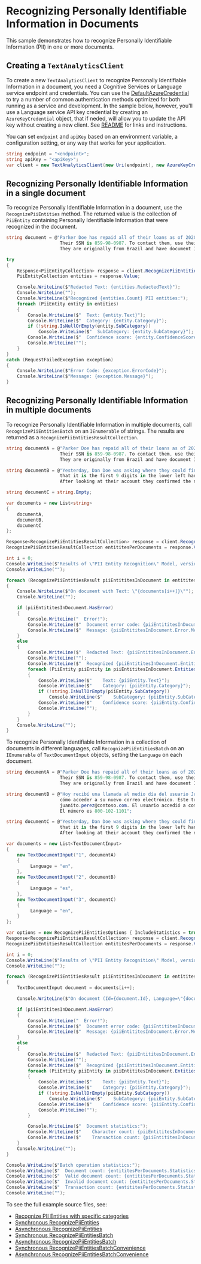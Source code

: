 # Recognizing Personally Identifiable Information in Documents
This sample demonstrates how to recognize Personally Identifiable Information (PII) in one or more documents.

## Creating a `TextAnalyticsClient`

To create a new `TextAnalyticsClient` to recognize Personally Identifiable Information in a document, you need a Cognitive Services or Language service endpoint and credentials.  You can use the [DefaultAzureCredential][DefaultAzureCredential] to try a number of common authentication methods optimized for both running as a service and development.  In the sample below, however, you'll use a Language service API key credential by creating an `AzureKeyCredential` object, that if neded, will allow you to update the API key without creating a new client. See [README][README] for links and instructions.

You can set `endpoint` and `apiKey` based on an environment variable, a configuration setting, or any way that works for your application.

```C# Snippet:CreateTextAnalyticsClient
string endpoint = "<endpoint>";
string apiKey = "<apiKey>";
var client = new TextAnalyticsClient(new Uri(endpoint), new AzureKeyCredential(apiKey));
```

## Recognizing Personally Identifiable Information in a single document

To recognize Personally Identifiable Information in a document, use the `RecognizePiiEntities` method.  The returned value is the collection of `PiiEntity` containing Personally Identifiable Information that were recognized in the document.

```C# Snippet:RecognizePiiEntities
string document = @"Parker Doe has repaid all of their loans as of 2020-04-25.
                    Their SSN is 859-98-0987. To contact them, use their phone number 800-102-1100.
                    They are originally from Brazil and have document ID number 998.214.865-68";

try
{
    Response<PiiEntityCollection> response = client.RecognizePiiEntities(document);
    PiiEntityCollection entities = response.Value;

    Console.WriteLine($"Redacted Text: {entities.RedactedText}");
    Console.WriteLine("");
    Console.WriteLine($"Recognized {entities.Count} PII entities:");
    foreach (PiiEntity entity in entities)
    {
        Console.WriteLine($"  Text: {entity.Text}");
        Console.WriteLine($"  Category: {entity.Category}");
        if (!string.IsNullOrEmpty(entity.SubCategory))
            Console.WriteLine($"  SubCategory: {entity.SubCategory}");
        Console.WriteLine($"  Confidence score: {entity.ConfidenceScore}");
        Console.WriteLine("");
    }
}
catch (RequestFailedException exception)
{
    Console.WriteLine($"Error Code: {exception.ErrorCode}");
    Console.WriteLine($"Message: {exception.Message}");
}
```

## Recognizing Personally Identifiable Information in multiple documents

To recognize Personally Identifiable Information in multiple documents, call `RecognizePiiEntitiesBatch` on an `IEnumerable` of strings.  The results are returned as a `RecognizePiiEntitiesResultCollection`.

```C# Snippet:TextAnalyticsSample5RecognizePiiEntitiesConvenience
string documentA = @"Parker Doe has repaid all of their loans as of 2020-04-25.
                    Their SSN is 859-98-0987. To contact them, use their phone number 800-102-1100.
                    They are originally from Brazil and have document ID number 998.214.865-68";

string documentB = @"Yesterday, Dan Doe was asking where they could find the ABA number. I explained
                    that it is the first 9 digits in the lower left hand corner of their personal check.
                    After looking at their account they confirmed the number was 111000025";

string documentC = string.Empty;

var documents = new List<string>
{
    documentA,
    documentB,
    documentC
};

Response<RecognizePiiEntitiesResultCollection> response = client.RecognizePiiEntitiesBatch(documents);
RecognizePiiEntitiesResultCollection entititesPerDocuments = response.Value;

int i = 0;
Console.WriteLine($"Results of \"PII Entity Recognition\" Model, version: \"{entititesPerDocuments.ModelVersion}\"");
Console.WriteLine("");

foreach (RecognizePiiEntitiesResult piiEntititesInDocument in entititesPerDocuments)
{
    Console.WriteLine($"On document with Text: \"{documents[i++]}\"");
    Console.WriteLine("");

    if (piiEntititesInDocument.HasError)
    {
        Console.WriteLine("  Error!");
        Console.WriteLine($"  Document error code: {piiEntititesInDocument.Error.ErrorCode}.");
        Console.WriteLine($"  Message: {piiEntititesInDocument.Error.Message}");
    }
    else
    {
        Console.WriteLine($"  Redacted Text: {piiEntititesInDocument.Entities.RedactedText}");
        Console.WriteLine("");
        Console.WriteLine($"  Recognized {piiEntititesInDocument.Entities.Count} PII entities:");
        foreach (PiiEntity piiEntity in piiEntititesInDocument.Entities)
        {
            Console.WriteLine($"    Text: {piiEntity.Text}");
            Console.WriteLine($"    Category: {piiEntity.Category}");
            if (!string.IsNullOrEmpty(piiEntity.SubCategory))
                Console.WriteLine($"    SubCategory: {piiEntity.SubCategory}");
            Console.WriteLine($"    Confidence score: {piiEntity.ConfidenceScore}");
            Console.WriteLine("");
        }
    }
    Console.WriteLine("");
}
```

To recognize Personally Identifiable Information in a collection of documents in different languages, call `RecognizePiiEntitiesBatch` on an `IEnumerable` of `TextDocumentInput` objects, setting the `Language` on each document.

```C# Snippet:TextAnalyticsSample5RecognizePiiEntitiesBatch
string documentA = @"Parker Doe has repaid all of their loans as of 2020-04-25.
                    Their SSN is 859-98-0987. To contact them, use their phone number 800-102-1100.
                    They are originally from Brazil and have document ID number 998.214.865-68";

string documentB = @"Hoy recibí una llamada al medio día del usuario Juanito Perez, quien preguntaba
                    cómo acceder a su nuevo correo electrónico. Este trabaja en Microsoft y su correo es
                    juanito.perez@contoso.com. El usuario accedió a compartir su número para futuras comunicaciones.
                    El número es 800-102-1101";

string documentC = @"Yesterday, Dan Doe was asking where they could find the ABA number. I explained
                    that it is the first 9 digits in the lower left hand corner of their personal check.
                    After looking at their account they confirmed the number was 111000025";

var documents = new List<TextDocumentInput>
{
    new TextDocumentInput("1", documentA)
    {
         Language = "en",
    },
    new TextDocumentInput("2", documentB)
    {
         Language = "es",
    },
    new TextDocumentInput("3", documentC)
    {
         Language = "en",
    }
};

var options = new RecognizePiiEntitiesOptions { IncludeStatistics = true };
Response<RecognizePiiEntitiesResultCollection> response = client.RecognizePiiEntitiesBatch(documents, options);
RecognizePiiEntitiesResultCollection entititesPerDocuments = response.Value;

int i = 0;
Console.WriteLine($"Results of \"PII Entity Recognition\" Model, version: \"{entititesPerDocuments.ModelVersion}\"");
Console.WriteLine("");

foreach (RecognizePiiEntitiesResult piiEntititesInDocument in entititesPerDocuments)
{
    TextDocumentInput document = documents[i++];

    Console.WriteLine($"On document (Id={document.Id}, Language=\"{document.Language}\"):");

    if (piiEntititesInDocument.HasError)
    {
        Console.WriteLine("  Error!");
        Console.WriteLine($"  Document error code: {piiEntititesInDocument.Error.ErrorCode}.");
        Console.WriteLine($"  Message: {piiEntititesInDocument.Error.Message}");
    }
    else
    {
        Console.WriteLine($"  Redacted Text: {piiEntititesInDocument.Entities.RedactedText}");
        Console.WriteLine("");
        Console.WriteLine($"  Recognized {piiEntititesInDocument.Entities.Count} PII entities:");
        foreach (PiiEntity piiEntity in piiEntititesInDocument.Entities)
        {
            Console.WriteLine($"    Text: {piiEntity.Text}");
            Console.WriteLine($"    Category: {piiEntity.Category}");
            if (!string.IsNullOrEmpty(piiEntity.SubCategory))
                Console.WriteLine($"    SubCategory: {piiEntity.SubCategory}");
            Console.WriteLine($"    Confidence score: {piiEntity.ConfidenceScore}");
            Console.WriteLine("");
        }

        Console.WriteLine($"  Document statistics:");
        Console.WriteLine($"    Character count: {piiEntititesInDocument.Statistics.CharacterCount}");
        Console.WriteLine($"    Transaction count: {piiEntititesInDocument.Statistics.TransactionCount}");
    }
    Console.WriteLine("");
}

Console.WriteLine($"Batch operation statistics:");
Console.WriteLine($"  Document count: {entititesPerDocuments.Statistics.DocumentCount}");
Console.WriteLine($"  Valid document count: {entititesPerDocuments.Statistics.ValidDocumentCount}");
Console.WriteLine($"  Invalid document count: {entititesPerDocuments.Statistics.InvalidDocumentCount}");
Console.WriteLine($"  Transaction count: {entititesPerDocuments.Statistics.TransactionCount}");
Console.WriteLine("");
```

To see the full example source files, see:
* [Recognize PII Entities with specific categories](https://github.com/Azure/azure-sdk-for-net/blob/main/sdk/textanalytics/Azure.AI.TextAnalytics/tests/samples/Sample5_RecognizePiiEntitiesWithCategoriesFilter.cs)
* [Synchronous RecognizePiiEntities](https://github.com/Azure/azure-sdk-for-net/blob/main/sdk/textanalytics/Azure.AI.TextAnalytics/tests/samples/Sample5_RecognizePiiEntities.cs)
* [Asynchronous RecognizePiiEntities](https://github.com/Azure/azure-sdk-for-net/blob/main/sdk/textanalytics/Azure.AI.TextAnalytics/tests/samples/Sample5_RecognizePiiEntitiesAsync.cs)
* [Synchronous RecognizePiiEntitiesBatch](https://github.com/Azure/azure-sdk-for-net/blob/main/sdk/textanalytics/Azure.AI.TextAnalytics/tests/samples/Sample5_RecognizePiiEntitiesBatch.cs)
* [Asynchronous RecognizePiiEntitiesBatch](https://github.com/Azure/azure-sdk-for-net/blob/main/sdk/textanalytics/Azure.AI.TextAnalytics/tests/samples/Sample5_RecognizePiiEntitiesBatchAsync.cs)
* [Synchronous RecognizePiiEntitiesBatchConvenience](https://github.com/Azure/azure-sdk-for-net/blob/main/sdk/textanalytics/Azure.AI.TextAnalytics/tests/samples/Sample5_RecognizePiiEntitiesBatchConvenience.cs)
* [Asynchronous RecognizePiiEntitiesBatchConvenience](https://github.com/Azure/azure-sdk-for-net/blob/main/sdk/textanalytics/Azure.AI.TextAnalytics/tests/samples/Sample5_RecognizePiiEntitiesBatchConvenienceAsync.cs)

[DefaultAzureCredential]: https://github.com/Azure/azure-sdk-for-net/blob/main/sdk/identity/Azure.Identity/README.md
[README]: https://github.com/Azure/azure-sdk-for-net/blob/main/sdk/textanalytics/Azure.AI.TextAnalytics/README.md
